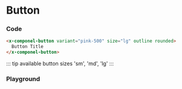 # Button

### Code

```html
<x-componel-button variant="pink-500" size="lg" outline rounded>
  Button Title
</x-componel-button>
```

::: tip available button sizes
'sm', 'md', 'lg'
:::

### Playground

<button-ButtonPlayground />
